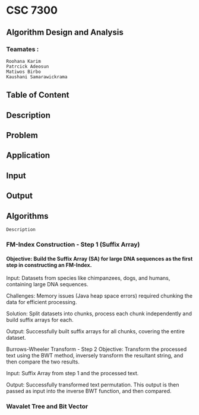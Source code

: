 
# CSC 7300
## Algorithm Design and Analysis


### Teamates :
    Roohana Karim
    Patrcick Adeosun
    Matiwos Birbo
    Kaushani Samarawickrama 
## Table of Content
## Description
## Problem
## Application
## Input
## Output
## Algorithms
    Description
### FM-Index Construction - Step 1 (Suffix Array)
#### Objective: Build the Suffix Array (SA) for large DNA sequences as the first step in constructing an FM-Index.

Input: Datasets from species like chimpanzees, dogs, and humans, containing large DNA sequences.

Challenges: Memory issues (Java heap space errors) required chunking the data for efficient processing.

Solution: Split datasets into chunks, process each chunk independently and build suffix arrays for each.

Output: Successfully built suffix arrays for all chunks, covering the entire dataset.

Burrows-Wheeler Transform - Step 2
Objective: Transform the processed text using the BWT method, inversely transform the resultant string, and then compare the two results.

Input: Suffix Array from step 1 and the processed text.

Output: Successfully transformed text permutation. This output is then passed as input into the inverse BWT function, and then compared.

### Wavalet Tree and Bit Vector
